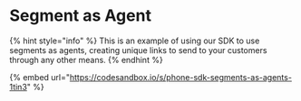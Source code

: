 # Segment as Agent

{% hint style="info" %}
This is an example of using our SDK to use segments as agents, creating unique links to send to your customers through any other means.
{% endhint %}

{% embed url="https://codesandbox.io/s/phone-sdk-segments-as-agents-1tin3" %}
